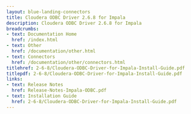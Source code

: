 ```yaml
---
layout: blue-landing-connectors
title: Cloudera ODBC Driver 2.6.8 for Impala
description: Cloudera ODBC Driver 2.6.8 for Impala
breadcrumbs:
- text: Documentation Home
  href: /index.html
- text: Other
  href: /documentation/other.html
- text: Connectors
  href: /documentation/other/connectors.html
titlehref: 2-6-8/Cloudera-ODBC-Driver-for-Impala-Install-Guide.pdf
titlepdf: 2-6-8/Cloudera-ODBC-Driver-for-Impala-Install-Guide.pdf
links:
- text: Release Notes
  href: Release-Notes-Impala-ODBC.pdf
- text: Installation Guide
  href: 2-6-8/Cloudera-ODBC-Driver-for-Impala-Install-Guide.pdf
---
```

